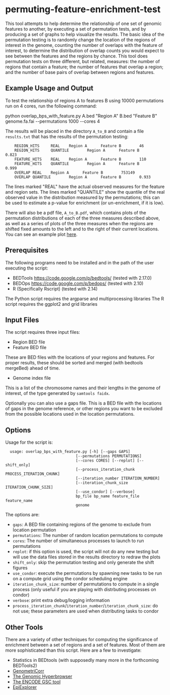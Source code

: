 permuting-feature-enrichment-test
=================================

This tool attempts to help determine the relationship of one set of
genomic features to another, by executing a set of permutation tests,
and by producing a set of graphs to help visualize the results. The basic
idea of the permutation testing is to randomly change the location of the
regions of interest in the genome, counting the number of overlaps with
the feature of interest, to determine the distribution of overlap counts
you would expect to see between the features and the regions by chance. 
This tool does permutation tests on three different, but related, measures:
the number of regions that contain a feature; the number of features that
overlap a region; and the number of base pairs of overlap between regions
and features.

Example Usage and Output
------------------------

To test the relationship of regions A to features B using 10000 permutations run
on 4 cores, run the following command:

   python overlap_bps_with_feature.py A.bed "Region A" B.bed "Feature B" genome.fa.fai --permutations 1000 --cores 4

The results will be placed in the directory `A_to_B` and contain a file `results.txt` that has the results of the
permutation testing:

	    REGION_HITS     REAL    Region A      Feature B        46
	    REGION_HITS     QUANTILE        Region A      Feature B        0.823
	    FEATURE_HITS    REAL    Region A      Feature B        110
	    FEATURE_HITS    QUANTILE        Region A      Feature B        0.999
	    OVERLAP REAL    Region A      Feature B        753149
	    OVERLAP QUANTILE        Region A      Feature B        0.933

The lines marked "REAL" have the actual observed measures for the feature and region
sets. The lines marked "QUANTILE" show the quantile of the real observed value in the
distribution measured by the permutations; this can be used to estimate a p-value
for enrichment (or un-enrichment, if it is low).

There will also be a pdf file, `A_to_B.pdf`, which contains plots of the permutation
distributions of each of the three measures described above, as well as a series of
plots of the three measures when the regions are shifted fixed amounts to the left and
to the right of their current locations. You can see an example plot [here](https://github.com/cwhelan/permuting-feature-enrichment-test/blob/master/example_output/example_plots.pdf?raw=true).

Prerequisites
-------------

The following programs need to be installed and in the path of the
user executing the script:

* BEDTools <https://code.google.com/p/bedtools/> (tested with 2.17.0)
* BEDOps <https://code.google.com/p/bedops/> (tested with 2.10)
* R (Specifically Rscript) (tested with 2.14)

The Python script requires the argparse and multiprocessing libraries
The R script requires the ggplot2 and grid libraries

Input Files
-----------

The script requires three input files:

* Region BED file
* Feature BED file

These are BED files with the locations of your regions and features. For proper
results, these should be sorted and merged (with bedtools mergeBed) ahead of time.

* Genome index file

This is a list of the chromosome names and their lengths in the genome of interest,
of the type generated by `samtools faidx`.

Optionally you can also use a gaps file. This is a BED file with the locations of gaps
in the genome reference, or other regions you want to be excluded from the possible
locations used in the location permutations.

Options
-------

Usage for the script is:

      usage: overlap_bps_with_feature.py [-h] [--gaps GAPS]
                                   [--permutations PERMUTATIONS]
                                   [--cores CORES] [--replot] [--shift_only]
                                   [--process_iteration_chunk PROCESS_ITERATION_CHUNK]
                                   [--iteration_number ITERATION_NUMBER]
                                   [--iteration_chunk_size ITERATION_CHUNK_SIZE]
                                   [--use_condor] [--verbose]
                                   bp_file bp_name feature_file feature_name
                                   genome

The options are:

* `gaps`: A BED file containing regions of the genome to exclude from location permutation
* `permutations`: The number of random location permutations to compute
* `cores`: The number of simultaneous processes to launch to run permutations
* `replot`: if this option is used, the script will not do any new testing but will use
   the data files stored in the results directory to redraw the plots
* `shift_only`: skip the permutation testing and only generate the shift figures
* `use_condor`: execute the permutations by spawning new tasks to be run on a compute
   grid using the condor scheduling engine
* `iteration_chunk_size`: number of permutations to compute in a single process (only useful
   if you are playing with distrbuting processes on condor)
* `verbose`: print extra debug/logging information
* `process_iteration_chunk`/`iteration_number`/`iteration_chunk_size`: do not use; these parameters
   are used when distributing tasks to condor

Other Tools
-----------

There are a variety of other techniques for computing the significance of enrichment between a set of
regions and a set of features. Most of them are more sophisticated than this script. Here are a few
to investigate:

* Statistics in BEDtools (with supposedly many more in the forthcoming BEDTools2)
* [GenometriCorr](http://genometricorr.sourceforge.net/)
* [The Genomic Hyperbrowser](http://hyperbrowser.uio.no/hb/)
* [The ENCODE GSC tool](http://www.encodestatistics.org/)
* [EpiExplorer](http://epiexplorer.mpi-inf.mpg.de/)
